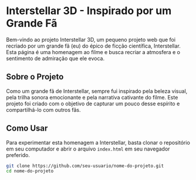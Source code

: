 # Interstellar 3D - Inspirado por um Grande Fã

Bem-vindo ao projeto Interstellar 3D, um pequeno projeto web que foi recriado por um grande fã (eu) do épico de ficção científica, Interstellar. Esta página é uma homenagem ao filme e busca recriar a atmosfera e o sentimento de admiração que ele evoca.

## Sobre o Projeto

Como um grande fã de Interstellar, sempre fui inspirado pela beleza visual, pela trilha sonora emocionante e pela narrativa cativante do filme. Este projeto foi criado com o objetivo de capturar um pouco desse espírito e compartilhá-lo com outros fãs.

## Como Usar

Para experimentar esta homenagem a Interstellar, basta clonar o repositório em seu computador e abrir o arquivo `index.html` em seu navegador preferido.

```bash
git clone https://github.com/seu-usuario/nome-do-projeto.git
cd nome-do-projeto
